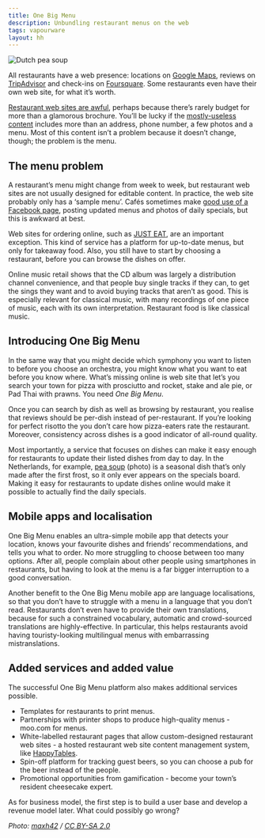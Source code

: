 ```yaml
---
title: One Big Menu
description: Unbundling restaurant menus on the web
tags: vapourware
layout: hh
---
```


![Dutch pea soup](erwtensoep.jpg)

All restaurants have a web presence: locations on [Google Maps](https://www.google.com/maps), reviews on [TripAdvisor](http://www.tripadvisor.com/) and check-ins on [Foursquare](https://foursquare.com/). Some restaurants even have their own web site, for what it’s worth.

[Restaurant web sites are awful](http://www.juliansanchez.com/2010/12/27/why-are-restaurant-web-sites-so-bad/), perhaps because there’s rarely budget for more than a glamorous brochure. You’ll be lucky if the [mostly-useless content](http://neversaidaboutrestaurantwebsites.tumblr.com/) includes more than an address, phone number, a few photos and a menu. Most of this content isn’t a problem because it doesn’t change, though; the problem is the menu.


## The menu problem

A restaurant’s menu might change from week to week, but restaurant web sites are not usually designed for editable content. In practice, the web site probably only has a ‘sample menu’. Cafés sometimes make [good use of a Facebook page](https://www.facebook.com/UrbanEspressoBar), posting updated menus and photos of daily specials, but this is awkward at best.

Web sites for ordering online, such as [JUST EAT](http://www.just-eat.co.uk/), are an important exception. This kind of service has a platform for up-to-date menus, but only for takeaway food. Also, you still have to start by choosing a restaurant, before you can browse the dishes on offer.

Online music retail shows that the CD album was largely a distribution channel convenience, and that people buy single tracks if they can, to get the sings they want and to avoid buying tracks that aren’t as good. This is especially relevant for classical music, with many recordings of one piece of music, each with its own interpretation. Restaurant food is like classical music.

## Introducing One Big Menu

In the same way that you might decide which symphony you want to listen to before you choose an orchestra, you might know what you want to eat before you know where. What’s missing online is web site that let’s you search your town for pizza with prosciutto and rocket, stake and ale pie, or Pad Thai with prawns. You need _One Big Menu_.

Once you can search by dish as well as browsing by restaurant, you realise that reviews should be per-dish instead of per-restaurant. If you’re looking for perfect risotto the you don’t care how pizza-eaters rate the restaurant. Moreover, consistency across dishes is a good indicator of all-round quality.

Most importantly, a service that focuses on dishes can make it easy enough for restaurants to update their listed dishes from day to day. In the Netherlands, for example, [pea soup](http://en.wikipedia.org/wiki/Pea_soup#Netherlands) (photo) is a seasonal dish that’s only made after the first frost, so it only ever appears on the specials board. Making it easy for restaurants to update dishes online would make it possible to actually find the daily specials.


## Mobile apps and localisation

One Big Menu enables an ultra-simple mobile app that detects your location, knows your favourite dishes and friends’ recommendations, and tells you what to order. No more struggling to choose between too many options. After all, people complain about other people using smartphones in restaurants, but having to look at the menu is a far bigger interruption to a good conversation.

Another benefit to the One Big Menu mobile app are language localisations, so that you don’t have to struggle with a menu in a language that you don’t read. Restaurants don’t even have to provide their own translations, because for such a constrained vocabulary, automatic and crowd-sourced translations are highly-effective. In particular, this helps restaurants avoid having touristy-looking multilingual menus with embarrassing mistranslations.


## Added services and added value

The successful One Big Menu platform also makes additional services possible.

* Templates for restaurants to print menus.
* Partnerships with printer shops to produce high-quality menus - moo.com for menus.
* White-labelled restaurant pages that allow custom-designed restaurant web sites - a hosted restaurant web site content management system, like [HappyTables](http://www.happytables.com/).
* Spin-off platform for tracking guest beers, so you can choose a pub for the beer instead of the people.
* Promotional opportunities from gamification - become your town’s resident cheesecake expert.

As for business model, the first step is to build a user base and develop a revenue model later. What could possibly go wrong?


_Photo: [maxh42](https://www.flickr.com/photos/maxh42/14659258634) / [CC BY-SA 2.0](https://creativecommons.org/licenses/by-sa/2.0/)_
